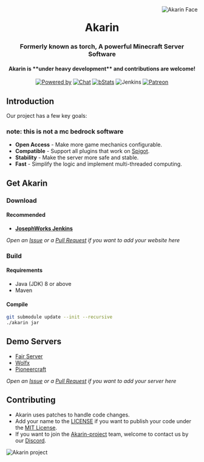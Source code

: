 <img src="https://i.loli.net/2018/05/17/5afd869c443ef.png" alt="Akarin Face" align="right">
<div align="center">
  <h1>Akarin</h1>
  <h3>Formerly known as torch, A powerful Minecraft Server Software</h3>
  <h4>Akarin is **under heavy development** and contributions are welcome!</h4>

[![Powered by](https://img.shields.io/badge/Powered_by-Akarin_project-ee6aa7.svg?style=flat)](https://akarin.app/)
[![Chat](https://img.shields.io/badge/chat-on%20discord-7289da.svg)](https://discord.gg/fw2pJAj)
[![bStats](https://img.shields.io/badge/bStats-Torch-0099ff.svg?style=flat)](https://bstats.org/plugin/bukkit/Torch)
![Jenkins](https://img.shields.io/jenkins/build?jobUrl=http%3A%2F%2Fci.josephworks.net%2Fjob%2FAkarin%2Fjob%2Fver%25252F1.16.4%2F)
[![Patreon](https://img.shields.io/badge/Patreon-Donate-yellow.svg?style=flat)](https://www.patreon.com/akarinproject)
</div>

Introduction
---

Our project has a few key goals:

### note: this is not a mc bedrock software

* **Open Access** - Make more game mechanics configurable.
* **Compatible** - Support all plugins that work on [Spigot](https://hub.spigotmc.org/stash/projects/SPIGOT/repos/spigot/browse).
* **Stability** - Make the server more safe and stable.
* **Fast** - Simplify the logic and implement multi-threaded computing.

Get Akarin
---

### Download

#### Recommended

+ [**JosephWorks Jenkins**](http://ci.josephworks.net/job/Akarin/)

*Open an [Issue](https://github.com/Akarin-project/Akarin/issues) or a [Pull Request](https://github.com/Akarin-project/Akarin/pulls) if you want to add your website here*

### Build

#### Requirements

* Java (JDK) 8 or above
* Maven

#### Compile

```sh
git submodule update --init --recursive
./akarin jar
```

Demo Servers
---

* [Fair Server](https://fairserver.ru)
* [Wolfx](https://wolfx.jp/)
* [Pioneercraft](https://www.pioneercraft.pw/)

*Open an [Issue](https://github.com/Akarin-project/Akarin/issues) or a [Pull Request](https://github.com/Akarin-project/Akarin/pulls) if you want to add your server here*

Contributing
---

* Akarin uses patches to handle code changes.
* Add your name to the [LICENSE](https://github.com/Akarin-project/Akarin/blob/master/LICENSE.md) if you want to publish your code under the [MIT License](https://github.com/Akarin-project/Akarin/blob/master/licenses/MIT.md).
* If you want to join the [Akarin-project](https://github.com/Akarin-project) team, welcome to contact us by our [Discord](https://discord.gg/fw2pJAj).

![Akarin project](https://i.loli.net/2018/05/13/5af7fbbfbcddf.png)
